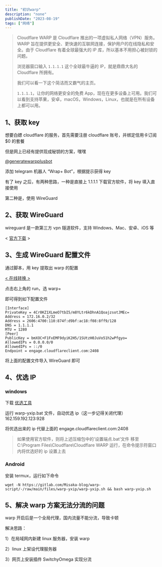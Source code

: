 ```yaml
---
title: "初识warp"
description: "none"
publishDate: "2023-08-19"
tags: ["网络"]
---
```


<!-- more --> 

> Cloudflare WARP 是 Cloudflare 推出的一项虚拟私人网络（VPN）服务。WARP 旨在提供更安全、更快速的互联网连接，保护用户的在线隐私和安全。由于 Cloudflare 有着全球最强大的 IP 库，所以基本不用担心被封锁的问题。
>
> 浏览器窗口输入 `1.1.1.1` 这个全球最牛逼的 IP，就是鼎鼎大名的 Cloudflare 所拥有。
>
> 我们可以看一下这个简洁而又霸气的主页。
>
> `1.1.1.1`，让你的网络更安全的免费 App，现在在更多设备上可用。我们可以看到支持苹果，安卓，macOS，Windows，Linux，也就是在所有设备上都可以用。

## 1、获取 key

想要白嫖 cloudflare 的服务，首先需要注册 cloudflare 账号，并绑定信用卡订阅 $0 的套餐

但是网上已经有提供现成秘钥的方案，嘿嘿

[ @generatewarpplusbot](https://t.me/generatewarpplusbot)

添加 telegram 机器人 “Wrap+ Bot”，根据提示获得 key

有了 key 之后，有两种思路，一种是直接上 1.1.1.1 下载官方软件，将 key 填入直接使用

第二种是，使用 WireGuard

## 2、获取 WireGuard

wireguard 是一款第三方 vpn 隧道软件，支持 Windows、Mac、安卓、iOS 等

< [官方下载](https://www.wireguard.com/install/) >

## 3、生成 WireGuard 配置文件

通过脚本，用 key 提取出 warp 的配置

[< 在线转换 >](https://replit.com/@misaka-blog/wgcf-profile-generator?v=1)

点击右上角的 run，选 warp+

即可得到如下配置文件

```
[Interface]
PrivateKey = 4Cr0KZ1XLmeO7tbI5/m8YLtr6kDhnA1QoajzsotJMEc=
Address = 172.16.0.2/32
Address = 2606:4700:110:874f:d9bf:ac18:f08:8ff9/128
DNS = 1.1.1.1
MTU = 1280
[Peer]
PublicKey = bmXOC+F1FxEMF9dyiK2H5/1SUtzH0JuVo51h2wPfgyo=
AllowedIPs = 0.0.0.0/0
AllowedIPs = ::/0
Endpoint = engage.cloudflareclient.com:2408
```

将上面的配置文件导入 WireGuard 即可

## 4、优选 IP

### windows

下载 [优选工具](https://gitlab.com/Misaka-blog/warp-script/-/blob/main/files/warp-yxip/warp-yxip-win.7z)

运行 warp-yxip.bat 文件，自动优选 ip（这一步记得关闭代理）162.159.192.123:928

将优选出来的 ip 代替上面的 engage.cloudflareclient.com:2408

> 如果使用官方软件，则将上述压缩包中的’设置端点.bat’文件
> 移至 C:\Program Files\Cloudflare\Cloudflare WARP
> 运行，在命令提示符窗口内将优选好的 ip 设置上去

### Android

安装 termux，运行如下命令

```
wget -N https://gitlab.com/Misaka-blog/warp-script/-/raw/main/files/warp-yxip/warp-yxip.sh && bash warp-yxip.sh
```

## 5、解决 warp 方案无法分流的问题

warp 开启后是一个全局代理，国内流量不能分流，导致卡顿

解决思路：

1）在局域网内新建 linux 服务器，安装 warp

2）linux 上架设代理服务器

3）网页上安装插件 SwitchyOmega 实现分流